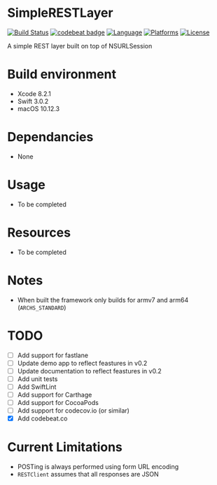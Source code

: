 # SimpleRESTLayer
[![Build Status](https://img.shields.io/travis/graemer957/SimpleRESTLayer/master.svg)](https://travis-ci.org/graemer957/SimpleRESTLayer)
[![codebeat badge](https://codebeat.co/badges/118122e9-f912-47e5-89d2-13a5dcc92f34)](https://codebeat.co/projects/github-com-graemer957-simplerestlayer-master)
[![Language](https://img.shields.io/badge/language-Swift%203.0-orange.svg)](https://developer.apple.com/swift/)
[![Platforms](https://img.shields.io/badge/platform-ios-yellow.svg)](http://www.apple.com/ios/)
[![License](https://img.shields.io/badge/license-Apache--2.0-lightgrey.svg)](https://github.com/graemer957/helloworld-swift-framework/blob/master/LICENSE)

A simple REST layer built on top of NSURLSession

# Build environment
- Xcode 8.2.1
- Swift 3.0.2
- macOS 10.12.3

# Dependancies
- None

# Usage
- To be completed

# Resources
- To be completed

# Notes
- When built the framework only builds for armv7 and arm64 (`ARCHS_STANDARD`)

# TODO
- [ ] Add support for fastlane
- [ ] Update demo app to reflect feastures in v0.2
- [ ] Update documentation to reflect feastures in v0.2
- [ ] Add unit tests
- [ ] Add SwiftLint
- [ ] Add support for Carthage
- [ ] Add support for CocoaPods
- [ ] Add support for codecov.io (or similar)
- [x] Add codebeat.co

# Current Limitations
- POSTing is always performed using form URL encoding
- `RESTClient` assumes that all responses are JSON
